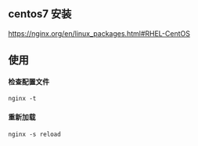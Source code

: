 
## centos7 安装

https://nginx.org/en/linux_packages.html#RHEL-CentOS

## 使用

#### 检查配置文件

```shell
nginx -t
```

#### 重新加载

```shell
nginx -s reload
```
